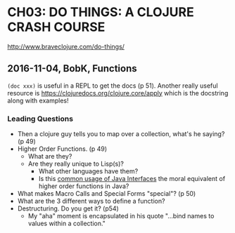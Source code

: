 # CH03:  DO THINGS: A CLOJURE CRASH COURSE

http://www.braveclojure.com/do-things/

## 2016-11-04, BobK, Functions

`(doc xxx)` is useful in a REPL to get the docs (p 51).  Another really useful resource is
https://clojuredocs.org/clojure.core/apply which is the docstring along with examples!

### Leading Questions

* Then a clojure guy tells you to map over a collection, what's he saying? (p 49)
* Higher Order Functions. (p 49)
  * What are they?
  * Are they really unique to Lisp(s)?
    * What other languages have them?
    * Is this [common usage of Java Interfaces](https://docs.oracle.com/javase/7/docs/api/java/util/Collections.html#sort(java.util.List,%20java.util.Comparator)) the moral equivalent of higher order functions in Java?
* What makes Macro Calls and Special Forms "special"?  (p 50)
* What are the 3 different ways to define a function?
* Destructuring.  Do you get it? (p54)
  * My "aha" moment is encapsulated in his quote "...bind names to values within a collection."
